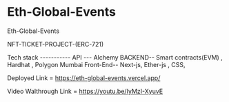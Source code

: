 # Eth-Global-Events
Eth-Global-Events

NFT-TICKET-PROJECT-(ERC-721)

Tech stack -----------
    API --- Alchemy 
    BACKEND--    Smart contracts(EVM) , Hardhat ,  Polygon Mumbai 
    Front-End--   Next-js, Ether-js , CSS, 



Deployed Link = https://eth-global-events.vercel.app/

Video Walthrough Link = https://youtu.be/IyMzI-XyuvE




